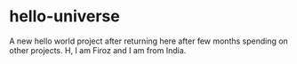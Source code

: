 # hello-universe
A new hello world project after returning here after few months spending on other projects.
H, I am Firoz and I am from India.
